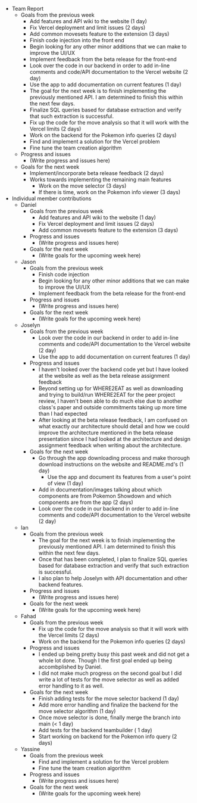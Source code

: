 * Team Report
    * Goals from the previous week
        * Add features and API wiki to the website (1 day)
        * Fix Vercel deployment and limit issues (2 days)
        * Add common movesets feature to the extension (3 days)
        * Finish code injection into the front end
        * Begin looking for any other minor additions that we can make to improve the UI/UX
        * Implement feedback from the beta release for the front-end
        * Look over the code in our backend in order to add in-line comments and code/API documentation to the Vercel website (2 day)
        * Use the app to add documentation on current features (1 day)
        * The goal for the next week is to finish implementing the previously mentioned API. I am determined to finish this within the next few days.
        * Finalize SQL queries based for database extraction and verify that such extraction is successful.
        * Fix up the code for the move analysis so that it will work with the Vercel limits (2 days)
        * Work on the backend for the Pokemon info queries (2 days)
        * Find and implement a solution for the Vercel problem
        * Fine tune the team creation algorithm
    * Progress and issues
        * (Write progress and issues here)
    * Goals for the next week
        * Implement/incorporate beta release feedback (2 days)
        * Works towards implementing the remaining main features
           * Work on the move selector (3 days)
           * If there is time, work on the Pokemon info viewer (3 days)
* Individual member contributions
    * Daniel
        * Goals from the previous week
            * Add features and API wiki to the website (1 day)
            * Fix Vercel deployment and limit issues (2 days)
            * Add common movesets feature to the extension (3 days)
        * Progress and issues
            * (Write progress and issues here)
        * Goals for the next week
            * (Write goals for the upcoming week here)
    * Jason
        * Goals from the previous week
            * Finish code injection
            * Begin looking for any other minor additions that we can make to improve the UI/UX
            * Implement feedback from the beta release for the front-end
        * Progress and issues
            * (Write progress and issues here)
        * Goals for the next week
            * (Write goals for the upcoming week here)
    * Joselyn
        * Goals from the previous week
            * Look over the code in our backend in order to add in-line comments and code/API documentation to the Vercel website (2 day)
            * Use the app to add documentation on current features (1 day)
        * Progress and issues
            * I haven't looked over the backend code yet but I have looked at the website as well as the beta release assignment feedback
            * Beyond setting up for WHERE2EAT as well as downloading and trying to build/run WHERE2EAT for the peer project review, I haven't been able to do much else due to another class's paper and outside commitments taking up more time than I had expected
            * After looking at the beta release feedback, I am confused on what exactly our architecture should detail and how we could improve the architecture mentioned in the beta release presentation since I had looked at the architecture and design assignment feedback when writing about the architecture.
        * Goals for the next week
            * Go through the app downloading process and make thorough download instructions on the website and README.md's (1 day)
               * Use the app and document its features from a user's point of view (1 day)
            * Add in documentation/images talking about which components are from Pokemon Showdown and which components are from the app (2 days)
            * Look over the code in our backend in order to add in-line comments and code/API documentation to the Vercel website (2 day)
    * Ian
        * Goals from the previous week
            * The goal for the next week is to finish implementing the previously mentioned API. I am determined to finish this within the next few days.
            * Once that has been completed, I plan to finalize SQL queries based for database extraction and verify that such extraction is successful.
            * I also plan to help Joselyn with API documentation and other backend features.
        * Progress and issues
            * (Write progress and issues here)
        * Goals for the next week
            * (Write goals for the upcoming week here)
    * Fahad
        * Goals from the previous week
            * Fix up the code for the move analysis so that it will work with the Vercel limits (2 days)
            * Work on the backend for the Pokemon info queries (2 days)
        * Progress and issues
            * I ended up being pretty busy this past week and did not get a whole lot done. Though I the first goal ended up being accombplished by Daniel.
            * I did not make much progress on the second goal but I did write a lot of tests for the move selector as well as added error handling to it as well.
        * Goals for the next week
            * Finish adding tests for the move selector backend (1 day)
            * Add more error handling and finalize the backend for the move selector algorithm (1 day)
            * Once move selector is done, finally merge the branch into main (< 1 day)
            * Add tests for the backend teambuilder ( 1 day)
            * Start working on backend for the Pokemon info query (2 days)
    * Yassine
        * Goals from the previous week
            * Find and implement a solution for the Vercel problem
            * Fine tune the team creation algorithm
        * Progress and issues
            * (Write progress and issues here)
        * Goals for the next week
            * (Write goals for the upcoming week here)
